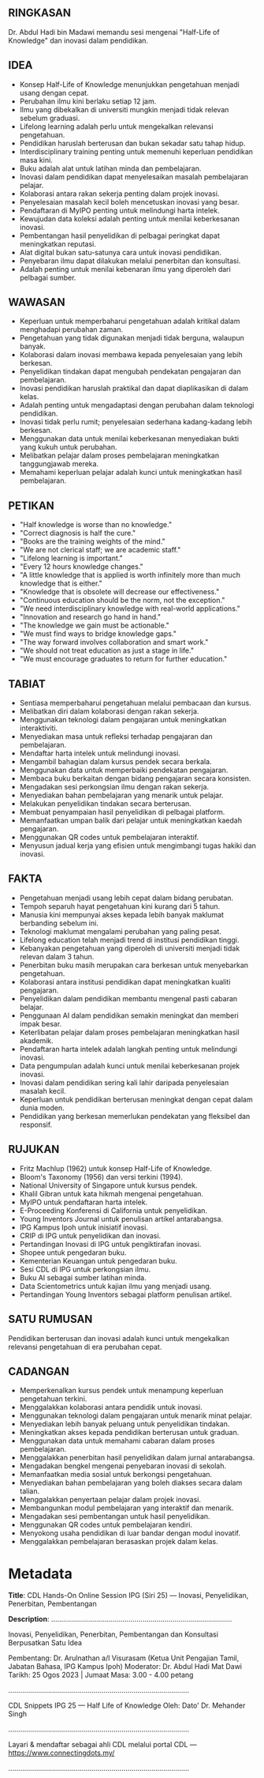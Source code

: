 ## RINGKASAN
Dr. Abdul Hadi bin Madawi memandu sesi mengenai "Half-Life of Knowledge" dan inovasi dalam pendidikan.

## IDEA
- Konsep Half-Life of Knowledge menunjukkan pengetahuan menjadi usang dengan cepat.
- Perubahan ilmu kini berlaku setiap 12 jam.
- Ilmu yang dibekalkan di universiti mungkin menjadi tidak relevan sebelum graduasi.
- Lifelong learning adalah perlu untuk mengekalkan relevansi pengetahuan.
- Pendidikan haruslah berterusan dan bukan sekadar satu tahap hidup.
- Interdisciplinary training penting untuk memenuhi keperluan pendidikan masa kini.
- Buku adalah alat untuk latihan minda dan pembelajaran.
- Inovasi dalam pendidikan dapat menyelesaikan masalah pembelajaran pelajar.
- Kolaborasi antara rakan sekerja penting dalam projek inovasi.
- Penyelesaian masalah kecil boleh mencetuskan inovasi yang besar.
- Pendaftaran di MyIPO penting untuk melindungi harta intelek.
- Kewujudan data koleksi adalah penting untuk menilai keberkesanan inovasi.
- Pembentangan hasil penyelidikan di pelbagai peringkat dapat meningkatkan reputasi.
- Alat digital bukan satu-satunya cara untuk inovasi pendidikan.
- Penyebaran ilmu dapat dilakukan melalui penerbitan dan konsultasi.
- Adalah penting untuk menilai kebenaran ilmu yang diperoleh dari pelbagai sumber.

## WAWASAN
- Keperluan untuk memperbaharui pengetahuan adalah kritikal dalam menghadapi perubahan zaman.
- Pengetahuan yang tidak digunakan menjadi tidak berguna, walaupun banyak.
- Kolaborasi dalam inovasi membawa kepada penyelesaian yang lebih berkesan.
- Penyelidikan tindakan dapat mengubah pendekatan pengajaran dan pembelajaran.
- Inovasi pendidikan haruslah praktikal dan dapat diaplikasikan di dalam kelas.
- Adalah penting untuk mengadaptasi dengan perubahan dalam teknologi pendidikan.
- Inovasi tidak perlu rumit; penyelesaian sederhana kadang-kadang lebih berkesan.
- Menggunakan data untuk menilai keberkesanan menyediakan bukti yang kukuh untuk perubahan.
- Melibatkan pelajar dalam proses pembelajaran meningkatkan tanggungjawab mereka.
- Memahami keperluan pelajar adalah kunci untuk meningkatkan hasil pembelajaran.

## PETIKAN
- "Half knowledge is worse than no knowledge."
- "Correct diagnosis is half the cure."
- "Books are the training weights of the mind."
- "We are not clerical staff; we are academic staff."
- "Lifelong learning is important."
- "Every 12 hours knowledge changes."
- "A little knowledge that is applied is worth infinitely more than much knowledge that is either."
- "Knowledge that is obsolete will decrease our effectiveness."
- "Continuous education should be the norm, not the exception."
- "We need interdisciplinary knowledge with real-world applications."
- "Innovation and research go hand in hand."
- "The knowledge we gain must be actionable."
- "We must find ways to bridge knowledge gaps."
- "The way forward involves collaboration and smart work."
- "We should not treat education as just a stage in life."
- "We must encourage graduates to return for further education."

## TABIAT
- Sentiasa memperbaharui pengetahuan melalui pembacaan dan kursus.
- Melibatkan diri dalam kolaborasi dengan rakan sekerja.
- Menggunakan teknologi dalam pengajaran untuk meningkatkan interaktiviti.
- Menyediakan masa untuk refleksi terhadap pengajaran dan pembelajaran.
- Mendaftar harta intelek untuk melindungi inovasi.
- Mengambil bahagian dalam kursus pendek secara berkala.
- Menggunakan data untuk memperbaiki pendekatan pengajaran.
- Membaca buku berkaitan dengan bidang pengajaran secara konsisten.
- Mengadakan sesi perkongsian ilmu dengan rakan sekerja.
- Menyediakan bahan pembelajaran yang menarik untuk pelajar.
- Melakukan penyelidikan tindakan secara berterusan.
- Membuat penyampaian hasil penyelidikan di pelbagai platform.
- Memanfaatkan umpan balik dari pelajar untuk meningkatkan kaedah pengajaran.
- Menggunakan QR codes untuk pembelajaran interaktif.
- Menyusun jadual kerja yang efisien untuk mengimbangi tugas hakiki dan inovasi.

## FAKTA
- Pengetahuan menjadi usang lebih cepat dalam bidang perubatan.
- Tempoh separuh hayat pengetahuan kini kurang dari 5 tahun.
- Manusia kini mempunyai akses kepada lebih banyak maklumat berbanding sebelum ini.
- Teknologi maklumat mengalami perubahan yang paling pesat.
- Lifelong education telah menjadi trend di institusi pendidikan tinggi.
- Kebanyakan pengetahuan yang diperoleh di universiti menjadi tidak relevan dalam 3 tahun.
- Penerbitan buku masih merupakan cara berkesan untuk menyebarkan pengetahuan.
- Kolaborasi antara institusi pendidikan dapat meningkatkan kualiti pengajaran.
- Penyelidikan dalam pendidikan membantu mengenal pasti cabaran belajar.
- Penggunaan AI dalam pendidikan semakin meningkat dan memberi impak besar.
- Keterlibatan pelajar dalam proses pembelajaran meningkatkan hasil akademik.
- Pendaftaran harta intelek adalah langkah penting untuk melindungi inovasi.
- Data pengumpulan adalah kunci untuk menilai keberkesanan projek inovasi.
- Inovasi dalam pendidikan sering kali lahir daripada penyelesaian masalah kecil.
- Keperluan untuk pendidikan berterusan meningkat dengan cepat dalam dunia moden.
- Pendidikan yang berkesan memerlukan pendekatan yang fleksibel dan responsif.

## RUJUKAN
- Fritz Machlup (1962) untuk konsep Half-Life of Knowledge.
- Bloom's Taxonomy (1956) dan versi terkini (1994).
- National University of Singapore untuk kursus pendek.
- Khalil Gibran untuk kata hikmah mengenai pengetahuan.
- MyIPO untuk pendaftaran harta intelek.
- E-Proceeding Konferensi di California untuk penyelidikan.
- Young Inventors Journal untuk penulisan artikel antarabangsa.
- IPG Kampus Ipoh untuk inisiatif inovasi.
- CRIP di IPG untuk penyelidikan dan inovasi.
- Pertandingan Inovasi di IPG untuk pengiktirafan inovasi.
- Shopee untuk pengedaran buku.
- Kementerian Keuangan untuk pengedaran buku.
- Sesi CDL di IPG untuk perkongsian ilmu.
- Buku AI sebagai sumber latihan minda.
- Data Scientometrics untuk kajian ilmu yang menjadi usang.
- Pertandingan Young Inventors sebagai platform penulisan artikel.

## SATU RUMUSAN
Pendidikan berterusan dan inovasi adalah kunci untuk mengekalkan relevansi pengetahuan di era perubahan cepat.

## CADANGAN
- Memperkenalkan kursus pendek untuk menampung keperluan pengetahuan terkini.
- Menggalakkan kolaborasi antara pendidik untuk inovasi.
- Menggunakan teknologi dalam pengajaran untuk menarik minat pelajar.
- Menyediakan lebih banyak peluang untuk penyelidikan tindakan.
- Meningkatkan akses kepada pendidikan berterusan untuk graduan.
- Menggunakan data untuk memahami cabaran dalam proses pembelajaran.
- Menggalakkan penerbitan hasil penyelidikan dalam jurnal antarabangsa.
- Mengadakan bengkel mengenai penyebaran inovasi di sekolah.
- Memanfaatkan media sosial untuk berkongsi pengetahuan.
- Menyediakan bahan pembelajaran yang boleh diakses secara dalam talian.
- Menggalakkan penyertaan pelajar dalam projek inovasi.
- Membangunkan modul pembelajaran yang interaktif dan menarik.
- Mengadakan sesi pembentangan untuk hasil penyelidikan.
- Menggunakan QR codes untuk pembelajaran kendiri.
- Menyokong usaha pendidikan di luar bandar dengan modul inovatif.
- Menggalakkan pembelajaran berasaskan projek dalam kelas.

# Metadata
**Title**: CDL Hands-On Online Session IPG (Siri 25) — Inovasi, Penyelidikan, Penerbitan, Pembentangan

**Description**: ...........................................................................................

Inovasi, Penyelidikan, Penerbitan, Pembentangan dan Konsultasi Berpusatkan Satu Idea   

Pembentang: Dr. Arulnathan a/l Visurasam (Ketua Unit Pengajian Tamil, Jabatan Bahasa, IPG Kampus Ipoh) 
Moderator: Dr. Abdul Hadi Mat Dawi 
Tarikh: 25 Ogos 2023   |   Jumaat
Masa: 3.00 - 4.00 petang

...........................................................................................

CDL Snippets IPG 25 — Half Life of Knowledge
Oleh: Dato' Dr. Mehander Singh

...........................................................................................

Layari & mendaftar sebagai ahli CDL melalui portal CDL — https://www.connectingdots.my/

...........................................................................................